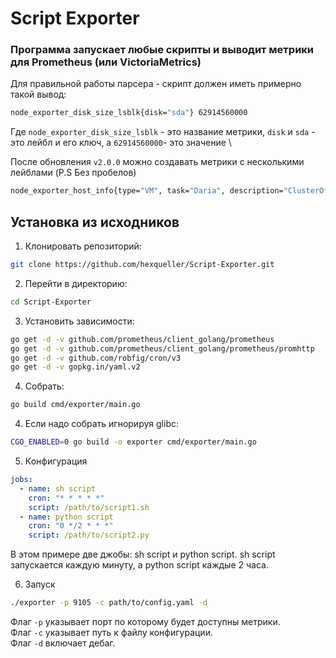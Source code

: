 # Script Exporter

### Программа запускает любые скрипты и выводит метрики для Prometheus (или VictoriaMetrics)
Для правильной работы парсера - скрипт должен иметь примерно такой вывод:
```bash
node_exporter_disk_size_lsblk{disk="sda"} 62914560000
```
Где `node_exporter_disk_size_lsblk` - это название метрики, `disk` и `sda` - это лейбл и его ключ, а `62914560000`- это значение \

После обновления `v2.0.0` можно создавать метрики с несколькими лейблами (P.S Без пробелов)
```bash
node_exporter_host_info{type="VM", task="Daria", description="ClusterOfK8s", creater="Boris" } 1
```
## Установка из исходников

1. Клонировать репозиторий:
```bash
git clone https://github.com/hexqueller/Script-Exporter.git
```
2. Перейти в директорию:
```bash
cd Script-Exporter
```
3. Установить зависимости:
```bash
go get -d -v github.com/prometheus/client_golang/prometheus
go get -d -v github.com/prometheus/client_golang/prometheus/promhttp
go get -d -v github.com/robfig/cron/v3
go get -d -v gopkg.in/yaml.v2
```
4. Собрать:
```bash
go build cmd/exporter/main.go
```
4. Если надо собрать игнорируя glibc:
```bash
CGO_ENABLED=0 go build -o exporter cmd/exporter/main.go
```
5. Конфигурация
```yaml
jobs:
  - name: sh script
    cron: "* * * * *"
    script: /path/to/script1.sh
  - name: python script
    cron: "0 */2 * * *"
    script: /path/to/script2.py
```
В этом примере две джобы: sh script и python script. sh script запускается каждую минуту, а python script каждые 2 часа.

6. Запуск
```bash
./exporter -p 9105 -c path/to/config.yaml -d
```
Флаг `-p` указывает порт по которому будет доступны метрики. \
Флаг `-c` указывает путь к файлу конфигурации. \
Флаг `-d` включает дебаг.